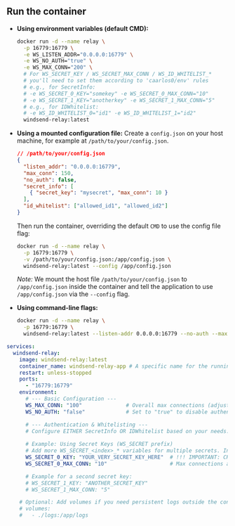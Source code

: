 ## Run the container

*   **Using environment variables (default CMD):**
    ```bash
    docker run -d --name relay \
      -p 16779:16779 \
      -e WS_LISTEN_ADDR="0.0.0.0:16779" \
      -e WS_NO_AUTH="true" \
      -e WS_MAX_CONN="200" \
      # For WS_SECRET_KEY / WS_SECRET_MAX_CONN / WS_ID_WHITELIST_*
      # you'll need to set them according to 'caarlos0/env' rules
      # e.g., for SecretInfo:
      # -e WS_SECRET_0_KEY="somekey" -e WS_SECRET_0_MAX_CONN="10"
      # -e WS_SECRET_1_KEY="anotherkey" -e WS_SECRET_1_MAX_CONN="5"
      # e.g., for IDWhitelist:
      # -e WS_ID_WHITELIST_0="id1" -e WS_ID_WHITELIST_1="id2"
      windsend-relay:latest
    ```

*   **Using a mounted configuration file:**
    Create a `config.json` on your host machine, for example at `/path/to/your/config.json`.
    ```json
    // /path/to/your/config.json
    {
      "listen_addr": "0.0.0.0:16779",
      "max_conn": 150,
      "no_auth": false,
      "secret_info": [
        { "secret_key": "mysecret", "max_conn": 10 }
      ],
      "id_whitelist": ["allowed_id1", "allowed_id2"]
    }
    ```
    Then run the container, overriding the default `CMD` to use the config file flag:
    ```bash
    docker run -d --name relay \
      -p 16779:16779 \
      -v /path/to/your/config.json:/app/config.json \
      windsend-relay:latest --config /app/config.json
    ```
    *Note:* We mount the host file `/path/to/your/config.json` to `/app/config.json` inside the container and tell the application to use `/app/config.json` via the `--config` flag.

*   **Using command-line flags:**
    ```bash
    docker run -d --name relay \
      -p 16779:16779 \
      windsend-relay:latest --listen-addr 0.0.0.0:16779 --no-auth --max-conn 50
    ```







```yaml
services:
  windsend-relay:
    image: windsend-relay:latest
    container_name: windsend-relay-app # A specific name for the running container
    restart: unless-stopped            
    ports:
      - "16779:16779" 
    environment:
      # --- Basic Configuration ---
      WS_MAX_CONN: "100"              # Overall max connections (adjust as needed)
      WS_NO_AUTH: "false"             # Set to "true" to disable authentication

      # --- Authentication & Whitelisting ---
      # Configure EITHER SecretInfo OR IDWhitelist based on your needs.
      
      # Example: Using Secret Keys (WS_SECRET prefix)
      # Add more WS_SECRET_<index>_* variables for multiple secrets. Index starts at 0.
      WS_SECRET_0_KEY: "YOUR_VERY_SECRET_KEY_HERE"  # !!! IMPORTANT: CHANGE THIS !!!
      WS_SECRET_0_MAX_CONN: "10"                    # Max connections allowed for this specific key

      # Example for a second secret key:
      # WS_SECRET_1_KEY: "ANOTHER_SECRET_KEY"
      # WS_SECRET_1_MAX_CONN: "5"

    # Optional: Add volumes if you need persistent logs outside the container
    # volumes:
    #   - ./logs:/app/logs
```

